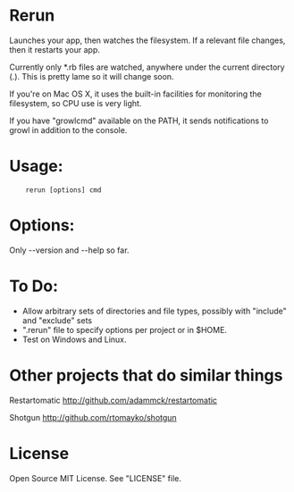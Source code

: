 # Rerun

Launches your app, then watches the filesystem. If a relevant file
changes, then it restarts your app.

Currently only *.rb files are watched, anywhere under the current
directory (.). This is pretty lame so it will change soon.

If you're on Mac OS X, it uses the built-in facilities for monitoring
the filesystem, so CPU use is very light.  

If you have "growlcmd" available on the PATH, it sends notifications to
growl in addition to the console.

# Usage: 

        rerun [options] cmd

# Options:

Only --version and --help so far.

# To Do:

* Allow arbitrary sets of directories and file types, possibly with "include" and "exclude" sets
* ".rerun" file to specify options per project or in $HOME.
* Test on Windows and Linux.

# Other projects that do similar things

Restartomatic
http://github.com/adammck/restartomatic

Shotgun
http://github.com/rtomayko/shotgun

# License

Open Source MIT License. See "LICENSE" file.
